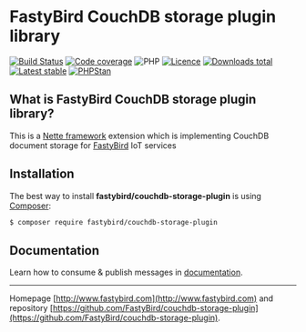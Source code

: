 # FastyBird CouchDB storage plugin library

[![Build Status](https://img.shields.io/travis/com/FastyBird/couchdb-storage-plugin.svg?style=flat-square)](https://travis-ci.com/FastyBird/couchdb-storage-plugin)
[![Code coverage](https://img.shields.io/coveralls/FastyBird/couchdb-storage-plugin.svg?style=flat-square)](https://coveralls.io/r/FastyBird/couchdb-storage-plugin)
![PHP](https://img.shields.io/packagist/php-v/fastybird/couchdb-storage-plugin?style=flat-square)
[![Licence](https://img.shields.io/packagist/l/FastyBird/couchdb-storage-plugin.svg?style=flat-square)](https://packagist.org/packages/FastyBird/couchdb-storage-plugin)
[![Downloads total](https://img.shields.io/packagist/dt/FastyBird/couchdb-storage-plugin.svg?style=flat-square)](https://packagist.org/packages/FastyBird/couchdb-storage-plugin)
[![Latest stable](https://img.shields.io/packagist/v/FastyBird/couchdb-storage-plugin.svg?style=flat-square)](https://packagist.org/packages/FastyBird/couchdb-storage-plugin)
[![PHPStan](https://img.shields.io/badge/PHPStan-enabled-brightgreen.svg?style=flat-square)](https://github.com/phpstan/phpstan)

## What is FastyBird CouchDB storage plugin library?

This is a [Nette framework](https://nette.org) extension which is implementing CouchDB document storage for [FastyBird](https://www.fastybird.com) IoT services

## Installation

The best way to install **fastybird/couchdb-storage-plugin** is using [Composer](http://getcomposer.org/):

```sh
$ composer require fastybird/couchdb-storage-plugin
```

## Documentation

Learn how to consume & publish messages in [documentation](https://github.com/FastyBird/couchdb-storage-plugin/blob/master/docs/en/index.md).

***
Homepage [http://www.fastybird.com](http://www.fastybird.com) and repository [https://github.com/FastyBird/couchdb-storage-plugin](https://github.com/FastyBird/couchdb-storage-plugin).
